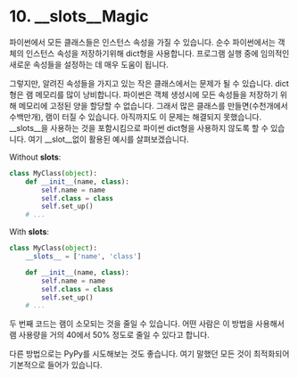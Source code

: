 # 10. __slots__Magic

파이썬에서 모든 클래스들은 인스턴스 속성을 가질 수 있습니다. 순수 파이썬에서는 객체의 인스턴스 속성을 저장하기위해 dict형을 사용합니다.
프로그램 실행 중에 임의적인 새로운 속성들을 설정하는 데 매우 도움이 됩니다. 

그렇지만, 알려진 속성들을 가지고 있는 작은 클래스에서는 문제가 될 수 있습니다. dict형은 램 메모리를 많이 낭비합니다. 파이썬은 객체 생성시에 모든 속성들을 저장하기 위해 메모리에 고정된 양을 할당할 수 없습니다.
그래서 많은 클래스를 만들면(수천개에서 수백만개), 램이 터질 수 있습니다. 아직까지도 이 문제는 해결되지 못했습니다.
__slots__을 사용하는 것을 포함시킴으로 파이썬 dict형을 사용하지 않도록 할 수 있습니다. 여기 __slot__없이 활용된 예시를 살펴보겠습니다.

Without __slots__:

```python
class MyClass(object):
    def __init__(name, class):
        self.name = name
        self.class = class
        self.set_up()
    # ...
```

With __slots__:

```python
class MyClass(object):
    __slots__ = ['name', 'class']

    def __init__(name, class):
        self.name = name
        self.class = class
        self.set_up()
    # ...
```

두 번째 코드는 램이 소모되는 것을 줄일 수 있습니다. 어떤 사람은 이 방법을 사용해서 램 사용량을 거의 40에서 50% 정도로 줄일 수 있다고 합니다.

다른 방법으로는 PyPy를 시도해보는 것도 좋습니다. 여기 말했던 모든 것이 최적화되어 기본적으로 들어가 있습니다.
